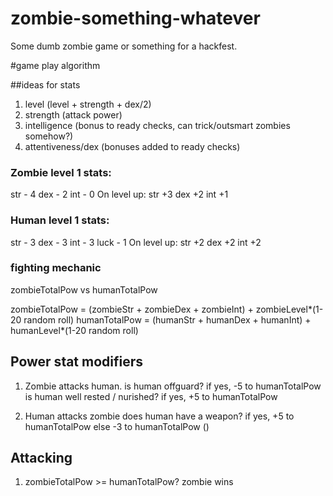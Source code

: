zombie-something-whatever
=========================

Some dumb zombie game or something for a hackfest.


#game play algorithm 

##ideas for stats

1. level (level + strength + dex/2)
2. strength (attack power)
3. intelligence (bonus to ready checks, can trick/outsmart zombies somehow?)
4. attentiveness/dex  (bonuses added to ready checks)

### Zombie level 1 stats:
str - 4
dex - 2
int - 0
On level up:
str +3
dex +2
int +1

### Human level 1 stats: 
str - 3
dex - 3
int - 3
luck - 1
On level up:
str +2
dex +2
int +2

### fighting mechanic
zombieTotalPow vs humanTotalPow 

zombieTotalPow = (zombieStr + zombieDex + zombieInt) + zombieLevel*(1-20 random roll)
humanTotalPow = (humanStr + humanDex + humanInt) + humanLevel*(1-20 random roll)

## Power stat modifiers
1. Zombie attacks human.
is human offguard?
if yes, -5 to humanTotalPow
is human well rested / nurished?
if yes, +5 to humanTotalPow

2. Human attacks zombie
does human have a weapon?
if yes, +5 to humanTotalPow
else -3 to humanTotalPow ()

## Attacking
1. zombieTotalPow >= humanTotalPow?
zombie wins
